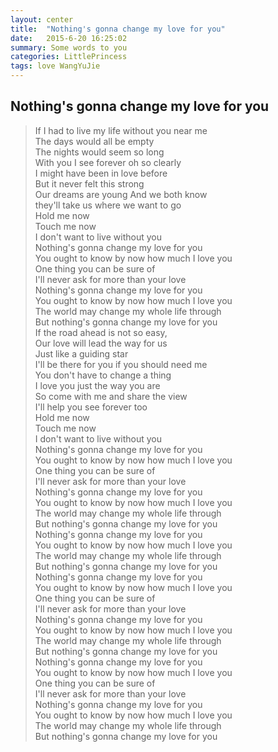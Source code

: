 ```yaml
---
layout: center
title:  "Nothing's gonna change my love for you"
date:   2015-6-20 16:25:02
summary: Some words to you
categories: LittlePrincess
tags: love WangYuJie
---
```


## <span class="red">Nothing's gonna change my love for you</span>

> <span class="blue">If I had to live my life without you near me</span><br/>
> <span class="blue">The days would all be empty</span><br/>
> <span class="blue">The nights would seem so long</span><br/>
> <span class="blue">With you I see forever oh so clearly</span><br/>
> <span class="blue">I might have been in love before</span><br/>
> <span class="blue">But it never felt this strong</span><br/>
> <span class="blue">Our dreams are young And we both know</span><br/>
> <span class="blue">they'll take us where we want to go</span><br/>
> <span class="blue">Hold me now</span><br/>
> <span class="blue">Touch me now</span><br/>
> <span class="blue">I don't want to live without you</span><br/>
> <span class="blue">Nothing's gonna change my love for you</span><br/>
> <span class="blue">You ought to know by now how much I love you</span><br/>
> <span class="blue">One thing you can be sure of</span><br/>
> <span class="blue">I'll never ask for more than your love</span><br/>
> <span class="blue">Nothing's gonna change my love for you</span><br/>
> <span class="blue">You ought to know by now how much I love you</span><br/>
> <span class="blue">The world may change my whole life through</span><br/>
> <span class="blue">But nothing's gonna change my love for you</span><br/>
> <span class="blue">If the road ahead is not so easy,</span><br/>
> <span class="blue">Our love will lead the way for us</span><br/>
> <span class="blue">Just like a guiding star</span><br/>
> <span class="blue">I'll be there for you if you should need me</span><br/>
> <span class="blue">You don't have to change a thing</span><br/>
> <span class="blue">I love you just the way you are</span><br/>
> <span class="blue">So come with me and share the view</span><br/>
> <span class="blue">I'll help you see forever too</span><br/>
> <span class="blue">Hold me now</span><br/>
> <span class="blue">Touch me now</span><br/>
> <span class="blue">I don't want to live without you</span><br/>
> <span class="blue">Nothing's gonna change my love for you</span><br/>
> <span class="blue">You ought to know by now how much I love you</span><br/>
> <span class="blue">One thing you can be sure of</span><br/>
> <span class="blue">I'll never ask for more than your love</span><br/>
> <span class="blue">Nothing's gonna change my love for you</span><br/>
> <span class="blue">You ought to know by now how much I love you</span><br/>
> <span class="blue">The world may change my whole life through</span><br/>
> <span class="blue">But nothing's gonna change my love for you</span><br/>
> <span class="blue">Nothing's gonna change my love for you</span><br/>
> <span class="blue">You ought to know by now how much I love you</span><br/>
> <span class="blue">The world may change my whole life through</span><br/>
> <span class="blue">But nothing's gonna change my love for you</span><br/>
> <span class="blue">Nothing's gonna change my love for you</span><br/>
> <span class="blue">You ought to know by now how much I love you</span><br/>
> <span class="blue">One thing you can be sure of</span><br/>
> <span class="blue">I'll never ask for more than your love</span><br/>
> <span class="blue">Nothing's gonna change my love for you</span><br/>
> <span class="blue">You ought to know by now how much I love you</span><br/>
> <span class="blue">The world may change my whole life through</span><br/>
> <span class="blue">But nothing's gonna change my love for you</span><br/>
> <span class="blue">Nothing's gonna change my love for you</span><br/>
> <span class="blue">You ought to know by now how much I love you</span><br/>
> <span class="blue">One thing you can be sure of</span><br/>
> <span class="blue">I'll never ask for more than your love</span><br/>
> <span class="blue">Nothing's gonna change my love for you</span><br/>
> <span class="blue">You ought to know by now how much I love you</span><br/>
> <span class="blue">The world may change my whole life through</span><br/>
> <span class="blue">But nothing's gonna change my love for you</span><br/>


